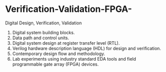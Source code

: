 # Verification-Validation-FPGA-
Digital Design, Verification, Validation

1. Digital system building blocks.
2. Data path and control units.
3. Digital system design at register transfer level (RTL).
4. Verilog hardware description language (HDL) for design and verification.
5. Contemporary design flow and methodology.
6. Lab experiments using industry standard EDA tools and field programmable gate array (FPGA) devices.

